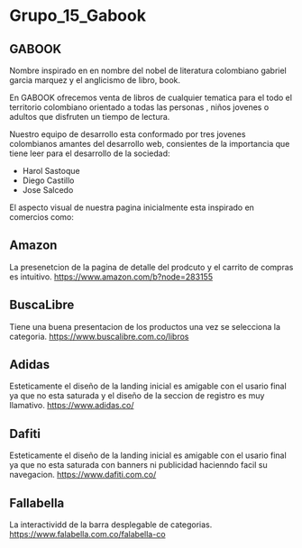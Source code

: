 # Grupo_15_Gabook

## GABOOK
Nombre inspirado en en nombre del nobel de literatura colombiano gabriel garcia marquez y el anglicismo de libro, book.

En GABOOK ofrecemos venta de libros de cualquier tematica para el todo el territorio colombiano orientado a todas las personas , niños jovenes o adultos que disfruten un tiempo de lectura.

Nuestro equipo de desarrollo esta conformado por tres jovenes colombianos amantes del desarrollo web,  consientes de la importancia que tiene leer para el desarrollo de la sociedad:
- Harol Sastoque
- Diego Castillo
- Jose Salcedo

El aspecto visual de nuestra pagina inicialmente esta  inspirado en comercios como:

## Amazon 
La presenetcion de la pagina de detalle del prodcuto y el carrito de compras es intuitivo.
https://www.amazon.com/b?node=283155

## BuscaLibre 
Tiene una buena presentacion de los productos una vez se selecciona la categoria.
https://www.buscalibre.com.co/libros

## Adidas 
Esteticamente el diseño de la landing inicial es amigable con el usario final ya que no esta saturada y el diseño de la seccion de registro es muy llamativo.
https://www.adidas.co/

## Dafiti 
Esteticamente el diseño de la landing inicial es amigable con el usario final ya que no esta saturada con banners ni publicidad hacienndo facil su navegacion.
https://www.dafiti.com.co/

## Fallabella 
La interactividd de la barra desplegable de categorias.
https://www.falabella.com.co/falabella-co
